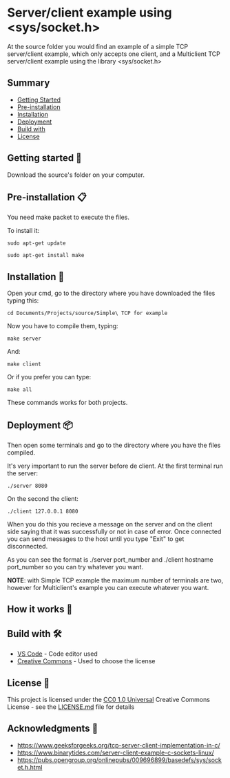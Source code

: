 # Server/client example using <sys/socket.h>
At the source folder you would find an example of a simple TCP server/client example, which only accepts one client, and a Multiclient TCP server/client example using the library <sys/socket.h>

## Summary

- [Getting Started](#getting--started)
- [Pre-installation](#pre--installation)
- [Installation](#installation)
- [Deployment](#deployment)
- [Build with](#build--with)
- [License](#license)

## Getting started 🚀

Download the source's folder on your computer.

## Pre-installation 📋

You need make packet to execute the files.

To install it:
```
sudo apt-get update
```
```
sudo apt-get install make
```

## Installation 🔧

Open your cmd, go to the directory where you have downloaded the files typing this:

```
cd Documents/Projects/source/Simple\ TCP for example
```
Now you have to compile them, typing:
```
make server
```
And:
```
make client
```
Or if you prefer you can type:
```
make all
```
These commands works for both projects.

## Deployment 📦

Then open some terminals and go to the directory where you have the files compiled.

It's very important to run the server before de client. At the first terminal run the server:
```
./server 8080
```
On the second the client:
```
./client 127.0.0.1 8080
```
When you do this you recieve a message on the server and on the client side saying that it was successfully or not in case of error.
Once connected you can send messages to the host until you type "Exit" to get disconnected.

As you can see the format is ./server port_number and ./client hostname port_number so you can try whatever you want.

**NOTE**: with Simple TCP example the maximum number of terminals are two, however for Multiclient's example you can execute whatever you want.

## How it works 🔨



## Build with 🛠️

* [VS Code](https://code.visualstudio.com/) - Code editor used
* [Creative Commons](https://creativecommons.org/) - Used to choose the license

## License 📄

This project is licensed under the [CC0 1.0 Universal](LICENSE.md)
Creative Commons License - see the [LICENSE.md](LICENSE.md) file for
details

## Acknowledgments 📢
* https://www.geeksforgeeks.org/tcp-server-client-implementation-in-c/
* https://www.binarytides.com/server-client-example-c-sockets-linux/
* https://pubs.opengroup.org/onlinepubs/009696899/basedefs/sys/socket.h.html





